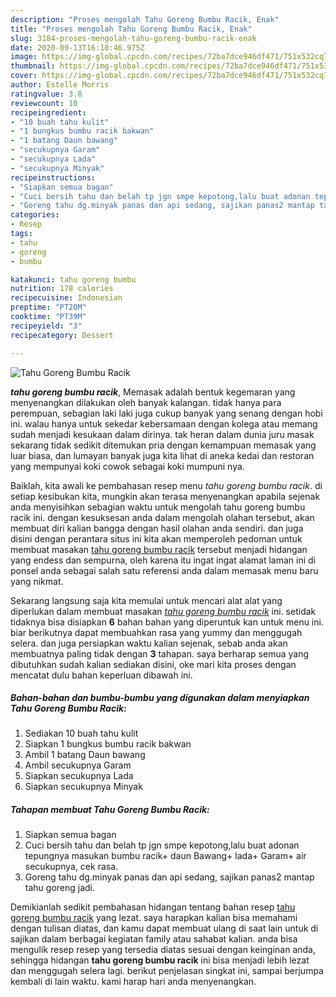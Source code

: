 ```yaml
---
description: "Proses mengolah Tahu Goreng Bumbu Racik, Enak"
title: "Proses mengolah Tahu Goreng Bumbu Racik, Enak"
slug: 3184-proses-mengolah-tahu-goreng-bumbu-racik-enak
date: 2020-09-13T16:10:46.975Z
image: https://img-global.cpcdn.com/recipes/72ba7dce946df471/751x532cq70/tahu-goreng-bumbu-racik-foto-resep-utama.jpg
thumbnail: https://img-global.cpcdn.com/recipes/72ba7dce946df471/751x532cq70/tahu-goreng-bumbu-racik-foto-resep-utama.jpg
cover: https://img-global.cpcdn.com/recipes/72ba7dce946df471/751x532cq70/tahu-goreng-bumbu-racik-foto-resep-utama.jpg
author: Estelle Morris
ratingvalue: 3.8
reviewcount: 10
recipeingredient:
- "10 buah tahu kulit"
- "1 bungkus bumbu racik bakwan"
- "1 batang Daun bawang"
- "secukupnya Garam"
- "secukupnya Lada"
- "secukupnya Minyak"
recipeinstructions:
- "Siapkan semua bagan"
- "Cuci bersih tahu dan belah tp jgn smpe kepotong,lalu buat adonan tepungnya masukan bumbu racik+ daun Bawang+ lada+ Garam+ air secukupnya, cek rasa."
- "Goreng tahu dg.minyak panas dan api sedang, sajikan panas2 mantap tahu goreng jadi."
categories:
- Resep
tags:
- tahu
- goreng
- bumbu

katakunci: tahu goreng bumbu 
nutrition: 178 calories
recipecuisine: Indonesian
preptime: "PT20M"
cooktime: "PT39M"
recipeyield: "3"
recipecategory: Dessert

---
```



![Tahu Goreng Bumbu Racik](https://img-global.cpcdn.com/recipes/72ba7dce946df471/751x532cq70/tahu-goreng-bumbu-racik-foto-resep-utama.jpg)

<b><i>tahu goreng bumbu racik</i></b>, Memasak adalah bentuk kegemaran yang menyenangkan dilakukan oleh banyak kalangan. tidak hanya para perempuan, sebagian laki laki juga cukup banyak yang senang dengan hobi ini. walau hanya untuk sekedar kebersamaan dengan kolega atau memang sudah menjadi kesukaan dalam dirinya. tak heran dalam dunia juru masak sekarang tidak sedikit ditemukan pria dengan kemampuan memasak yang luar biasa, dan lumayan banyak juga kita lihat di aneka kedai dan restoran yang mempunyai koki cowok sebagai koki mumpuni nya.

Baiklah, kita awali ke pembahasan resep menu <i>tahu goreng bumbu racik</i>. di setiap kesibukan kita, mungkin akan terasa menyenangkan apabila sejenak anda menyisihkan sebagian waktu untuk mengolah tahu goreng bumbu racik ini. dengan kesuksesan anda dalam mengolah olahan tersebut, akan membuat diri kalian bangga dengan hasil olahan anda sendiri. dan juga disini dengan perantara situs ini kita akan memperoleh pedoman untuk membuat masakan <u>tahu goreng bumbu racik</u> tersebut menjadi hidangan yang endess dan sempurna, oleh karena itu ingat ingat alamat laman ini di ponsel anda sebagai salah satu referensi anda dalam memasak menu baru yang nikmat.




Sekarang langsung saja kita memulai untuk mencari alat alat yang diperlukan dalam membuat masakan <u><i>tahu goreng bumbu racik</i></u> ini. setidak tidaknya bisa disiapkan <b>6</b> bahan bahan yang diperuntuk kan untuk menu ini. biar berikutnya dapat membuahkan rasa yang yummy dan menggugah selera. dan juga persiapkan waktu kalian sejenak, sebab anda akan membuatnya paling tidak dengan <b>3</b> tahapan. saya berharap semua yang dibutuhkan sudah kalian sediakan disini, oke mari kita proses dengan mencatat dulu bahan keperluan dibawah ini.

<!--inarticleads1-->

##### Bahan-bahan dan bumbu-bumbu yang digunakan dalam menyiapkan Tahu Goreng Bumbu Racik:

1. Sediakan 10 buah tahu kulit
1. Siapkan 1 bungkus bumbu racik bakwan
1. Ambil 1 batang Daun bawang
1. Ambil secukupnya Garam
1. Siapkan secukupnya Lada
1. Siapkan secukupnya Minyak




<!--inarticleads2-->

##### Tahapan membuat Tahu Goreng Bumbu Racik:

1. Siapkan semua bagan
1. Cuci bersih tahu dan belah tp jgn smpe kepotong,lalu buat adonan tepungnya masukan bumbu racik+ daun Bawang+ lada+ Garam+ air secukupnya, cek rasa.
1. Goreng tahu dg.minyak panas dan api sedang, sajikan panas2 mantap tahu goreng jadi.




Demikianlah sedikit pembahasan hidangan tentang bahan resep <u>tahu goreng bumbu racik</u> yang lezat. saya harapkan kalian bisa memahami dengan tulisan diatas, dan kamu dapat membuat ulang di saat lain untuk di sajikan dalam berbagai kegiatan family atau sahabat kalian. anda bisa mengulik resep resep yang tersedia diatas sesuai dengan keinginan anda, sehingga hidangan <b>tahu goreng bumbu racik</b> ini bisa menjadi lebih lezat dan menggugah selera lagi. berikut penjelasan singkat ini, sampai berjumpa kembali di lain waktu. kami harap hari anda menyenangkan.
